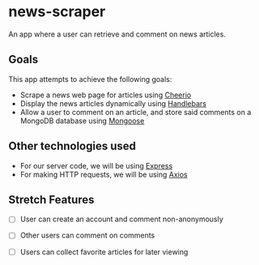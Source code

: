 # news-scraper
An app where a user can retrieve and comment on news articles.

## Goals
This app attempts to achieve the following goals:
* Scrape a news web page for articles using [Cheerio](https://www.npmjs.com/package/cheerio)
* Display the news articles dynamically using [Handlebars](https://www.npmjs.com/package/express-handlebars)
* Allow a user to comment on an article, and store said comments on a MongoDB database using [Mongoose](https://www.npmjs.com/package/mongoose)

## Other technologies used
* For our server code, we will be using [Express](https://www.npmjs.com/package/express)
* For making HTTP requests, we will be using [Axios](https://www.npmjs.com/package/axios)

## Stretch Features
- [ ] User can create an account and comment non-anonymously
- [ ] Other users can comment on comments
- [ ] Users can collect favorite articles for later viewing

